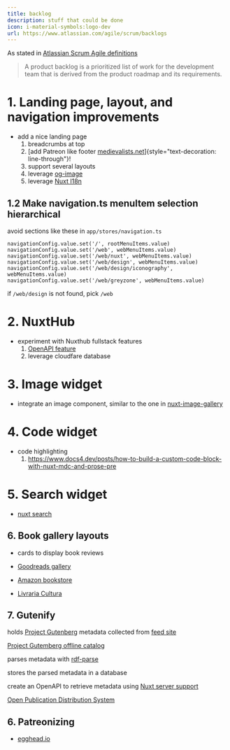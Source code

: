 ```yaml
---
title: backlog
description: stuff that could be done
icon: i-material-symbols:logo-dev
url: https://www.atlassian.com/agile/scrum/backlogs
---
```


As stated in [Atlassian Scrum Agile definitions](https://www.atlassian.com/agile/scrum/backlogs)
> A product backlog is a prioritized list of work for the development team that is derived from the product roadmap and its requirements.

# 1. Landing page, layout, and navigation improvements

- add a nice landing page
  1. breadcrumbs at top
  2. [add Patreon like footer [medievalists.net](https://www.medievalists.net/)]{style="text-decoration: line-through"}!
  3. support several layouts
  4. leverage [og-image](https://nuxt.com/modules/og-image)
  5. leverage [Nuxt I18n](https://i18n.nuxtjs.org/)

## 1.2 Make navigation.ts menuItem selection hierarchical

avoid sections like these in `app/stores/navigation.ts`
```
navigationConfig.value.set('/', rootMenuItems.value)
navigationConfig.value.set('/web', webMenuItems.value)
navigationConfig.value.set('/web/nuxt', webMenuItems.value)
navigationConfig.value.set('/web/design', webMenuItems.value)
navigationConfig.value.set('/web/design/iconography', webMenuItems.value)
navigationConfig.value.set('/web/greyzone', webMenuItems.value)
```

if `/web/design` is not found, pick `/web`


# 2. NuxtHub
- experiment with Nuxthub fullstack features
  1. [OpenAPI feature](https://hub.nuxt.com/docs/features/open-api)
  2. leverage cloudfare database

# 3. Image widget
- integrate an image component, similar to the one in [nuxt-image-gallery](https://admin.hub.nuxt.com/marco-a-almeida/nuxt-image-gallery/production)

# 4. Code widget
- code highlighting
  1. https://www.docs4.dev/posts/how-to-build-a-custom-code-block-with-nuxt-mdc-and-prose-pre

# 5. Search widget

- [nuxt search](https://content.nuxt.com/usage/search)

## 6. Book gallery layouts

- cards to display book reviews

- [Goodreads gallery](https://www.goodreads.com/genres/art)
- [Amazon bookstore](https://www.amazon.com.br/Livros/b?ie=UTF8&node=6740748011)
- [Livraria Cultura](https://www.livrariacultura.com.br/saraiva)


## 7. Gutenify

holds [Project Gutenberg](https://www.gutenberg.org) metadata collected from [feed site](https://www.gutenberg.org/cache/epub/feeds/)

[Project Gutemberg offline catalog](https://www.gutenberg.org/ebooks/offline_catalogs.html#xmlrdf)

parses metadata with [rdf-parse](https://www.npmjs.com/package/rdf-parse)

stores the parsed metadata in a database

create an OpenAPI to retrieve metadata using [Nuxt server support](/web/nuxt/server)

[Open Publication Distribution System](https://en.wikipedia.org/wiki/Open_Publication_Distribution_System)

## 6. Patreonizing

- [egghead.io](https://egghead.io/)
